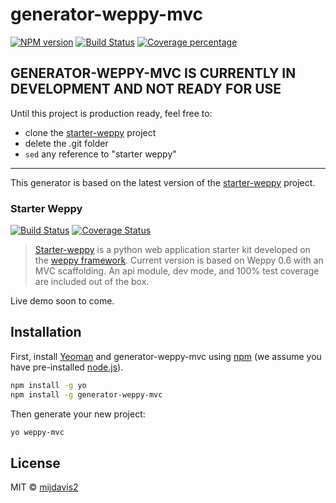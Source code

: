 # generator-weppy-mvc 
[![NPM version][npm-image]][npm-url] [![Build Status][travis-image]][travis-url] [![Coverage percentage][coveralls-image]][coveralls-url]

## GENERATOR-WEPPY-MVC IS CURRENTLY IN DEVELOPMENT AND NOT READY FOR USE

Until this project is production ready, feel free to:
- clone the [starter-weppy](https://github.com/mijdavis2/starter_weppy) project
- delete the .git folder
- ```sed``` any reference to "starter weppy"
---

This generator is based on the latest version of the [starter-weppy](https://github.com/mijdavis2/starter_weppy) project.

### Starter Weppy
[![Build Status](https://travis-ci.org/mijdavis2/starter_weppy.svg?branch=master)](https://travis-ci.org/mijdavis2/starter_weppy)
[![Coverage Status](https://coveralls.io/repos/github/mijdavis2/starter_weppy/badge.svg?branch=master)](https://coveralls.io/github/mijdavis2/starter_weppy?branch=master)
> [Starter-weppy](https://github.com/mijdavis2/starter_weppy) is a python web application starter kit developed on the [weppy framework](https://github.com/gi0baro/weppy). 
> Current version is based on Weppy 0.6 with an MVC scaffolding. An api module, dev mode, and 100% test coverage are included out of the box.

Live demo soon to come.

## Installation

First, install [Yeoman](http://yeoman.io) and generator-weppy-mvc using [npm](https://www.npmjs.com/) (we assume you have pre-installed [node.js](https://nodejs.org/)).

```bash
npm install -g yo
npm install -g generator-weppy-mvc
```

Then generate your new project:

```bash
yo weppy-mvc
```

## License

MIT © [mijdavis2](http://mdavisinsc.com)


[npm-image]: https://badge.fury.io/js/generator-weppy-mvc.svg
[npm-url]: https://npmjs.org/package/generator-weppy-mvc
[travis-image]: https://travis-ci.org/mijdavis2/generator-weppy-mvc.svg?branch=master
[travis-url]: https://travis-ci.org/mijdavis2/generator-weppy-mvc
[coveralls-image]: https://coveralls.io/repos/mijdavis2/generator-weppy-mvc/badge.svg
[coveralls-url]: https://coveralls.io/r/mijdavis2/generator-weppy-mvc
